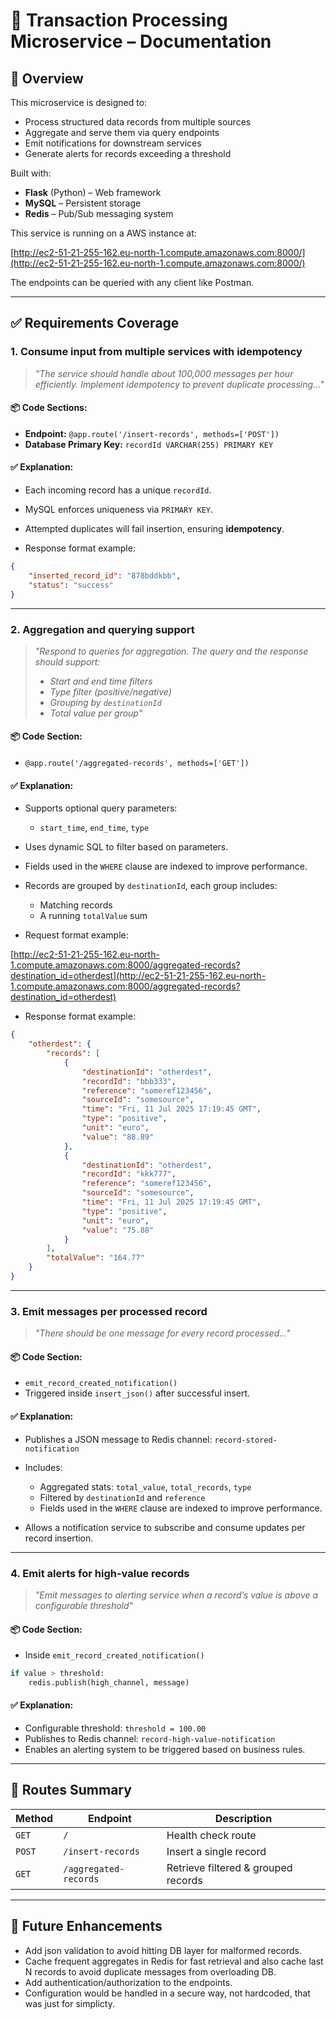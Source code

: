 # 🧾 Transaction Processing Microservice – Documentation

## 📌 Overview

This microservice is designed to:

* Process structured data records from multiple sources
* Aggregate and serve them via query endpoints
* Emit notifications for downstream services
* Generate alerts for records exceeding a threshold

Built with:

* **Flask** (Python) – Web framework
* **MySQL** – Persistent storage
* **Redis** – Pub/Sub messaging system

This service is running on a AWS instance at:

[http://ec2-51-21-255-162.eu-north-1.compute.amazonaws.com:8000/](http://ec2-51-21-255-162.eu-north-1.compute.amazonaws.com:8000/)

The endpoints can be queried with any client like Postman.

---

## ✅ Requirements Coverage

### 1. **Consume input from multiple services with idempotency**

> *"The service should handle about 100,000 messages per hour efficiently. Implement idempotency to prevent duplicate processing..."*

#### 📦 Code Sections:

* **Endpoint:** `@app.route('/insert-records', methods=['POST'])`
* **Database Primary Key:** `recordId VARCHAR(255) PRIMARY KEY`

#### ✅ Explanation:

* Each incoming record has a unique `recordId`.
* MySQL enforces uniqueness via `PRIMARY KEY`.
* Attempted duplicates will fail insertion, ensuring **idempotency**.

* Response format example:

```json
{
    "inserted_record_id": "878bddkbb",
    "status": "success"
}
```

---

### 2. **Aggregation and querying support**

> *"Respond to queries for aggregation. The query and the response should support:*
>
> * *Start and end time filters*
> * *Type filter (positive/negative)*
> * *Grouping by `destinationId`*
> * *Total value per group"*

#### 📦 Code Section:

* `@app.route('/aggregated-records', methods=['GET'])`

#### ✅ Explanation:

* Supports optional query parameters:

  * `start_time`, `end_time`, `type`
* Uses dynamic SQL to filter based on parameters.
* Fields used in the `WHERE` clause are indexed to improve performance.
* Records are grouped by `destinationId`, each group includes:

  * Matching records
  * A running `totalValue` sum
* Request format example:

[http://ec2-51-21-255-162.eu-north-1.compute.amazonaws.com:8000/aggregated-records?destination_id=otherdest](http://ec2-51-21-255-162.eu-north-1.compute.amazonaws.com:8000/aggregated-records?destination_id=otherdest)

* Response format example:

```json
{
    "otherdest": {
        "records": [
            {
                "destinationId": "otherdest",
                "recordId": "bbb333",
                "reference": "someref123456",
                "sourceId": "somesource",
                "time": "Fri, 11 Jul 2025 17:19:45 GMT",
                "type": "positive",
                "unit": "euro",
                "value": "88.89"
            },
            {
                "destinationId": "otherdest",
                "recordId": "kkk777",
                "reference": "someref123456",
                "sourceId": "somesource",
                "time": "Fri, 11 Jul 2025 17:19:45 GMT",
                "type": "positive",
                "unit": "euro",
                "value": "75.88"
            }
        ],
        "totalValue": "164.77"
    }
}
```

---

### 3. **Emit messages per processed record**

> *"There should be one message for every record processed..."*

#### 📦 Code Section:

* `emit_record_created_notification()`
* Triggered inside `insert_json()` after successful insert.

#### ✅ Explanation:

* Publishes a JSON message to Redis channel: `record-stored-notification`
* Includes:

  * Aggregated stats: `total_value`, `total_records`, `type`
  * Filtered by `destinationId` and `reference`
  * Fields used in the `WHERE` clause are indexed to improve performance.
* Allows a notification service to subscribe and consume updates per record insertion.

---

### 4. **Emit alerts for high-value records**

> *"Emit messages to alerting service when a record’s value is above a configurable threshold"*

#### 📦 Code Section:

* Inside `emit_record_created_notification()`

```python
if value > threshold:
    redis.publish(high_channel, message)
```

#### ✅ Explanation:

* Configurable threshold: `threshold = 100.00`
* Publishes to Redis channel: `record-high-value-notification`
* Enables an alerting system to be triggered based on business rules.

---

## 📌 Routes Summary

| Method | Endpoint              | Description                         |
| ------ | --------------------- | ----------------------------------- |
| `GET`  | `/`                   | Health check route                  |
| `POST` | `/insert-records`     | Insert a single record              |
| `GET`  | `/aggregated-records` | Retrieve filtered & grouped records |

---

## 🧪 Future Enhancements

* Add json validation to avoid hitting DB layer for malformed records.
* Cache frequent aggregates in Redis for fast retrieval and also cache last N records to avoid duplicate messages from overloading DB.
* Add authentication/authorization to the endpoints.
* Configuration would be handled in a secure way, not hardcoded, that was just for simplicty.



